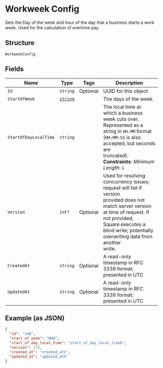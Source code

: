
# Workweek Config

Sets the Day of the week and hour of the day that a business starts a
work week. Used for the calculation of overtime pay.

## Structure

`WorkweekConfig`

## Fields

| Name | Type | Tags | Description |
|  --- | --- | --- | --- |
| `Id` | `string` | Optional | UUID for this object |
| `StartOfWeek` | [`string`](/doc/models/weekday.md) |  | The days of the week. |
| `StartOfDayLocalTime` | `string` |  | The local time at which a business week cuts over. Represented as a<br>string in `HH:MM` format (`HH:MM:SS` is also accepted, but seconds are<br>truncated).<br>**Constraints**: *Minimum Length*: `1` |
| `Version` | `int?` | Optional | Used for resolving concurrency issues; request will fail if version<br>provided does not match server version at time of request. If not provided,<br>Square executes a blind write; potentially overwriting data from another<br>write. |
| `CreatedAt` | `string` | Optional | A read-only timestamp in RFC 3339 format; presented in UTC |
| `UpdatedAt` | `string` | Optional | A read-only timestamp in RFC 3339 format; presented in UTC |

## Example (as JSON)

```json
{
  "id": "id0",
  "start_of_week": "MON",
  "start_of_day_local_time": "start_of_day_local_time6",
  "version": 172,
  "created_at": "created_at2",
  "updated_at": "updated_at4"
}
```

